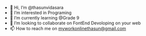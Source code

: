 - 👋 Hi, I’m @thasunvidasara
- 👀 I’m interested in Programing 
- 🌱 I’m currently learning @Grade 9
- 💞️ I’m looking to collaborate on FontEnd Devoloping on your web 
- 📫 How to reach me on myworkonlinethasun@gmail.com

<!---
thasunvidasara/thasunvidasara is a ✨ special ✨ repository because its `README.md` (this file) appears on your GitHub profile.
You can click the Preview link to take a look at your changes.
--->
